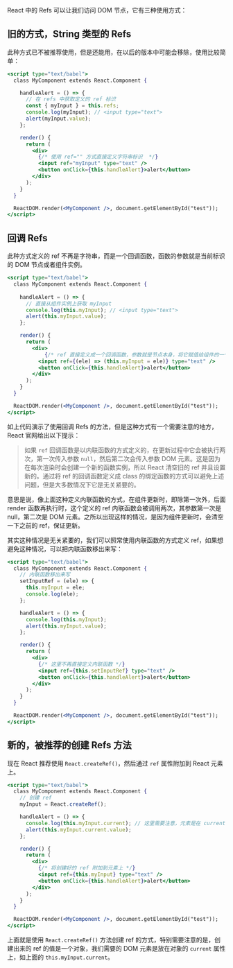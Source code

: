 React 中的 Refs 可以让我们访问 DOM 节点，它有三种使用方式：

## 旧的方式，String 类型的 Refs

此种方式已不被推荐使用，但是还能用，在以后的版本中可能会移除，使用比较简单：

```jsx
<script type="text/babel">
  class MyComponent extends React.Component {

    handleAlert = () => {
      // 在 refs 中获取定义的 ref 标识
      const { myInput } = this.refs;
      console.log(myInput); // <input type="text">
      alert(myInput.value);
    };

    render() {
      return (
        <div>
          {/* 使用 ref="" 方式直接定义字符串标识  */}
          <input ref="myInput" type="text" />
          <button onClick={this.handleAlert}>alert</button>
        </div>
      );
    }
  }

  ReactDOM.render(<MyComponent />, document.getElementById("test"));
</script>
```



## 回调 Refs

此种方式定义的 ref 不再是字符串，而是一个回调函数，函数的参数就是当前标识的 DOM 节点或者组件实例。

```jsx
<script type="text/babel">
  class MyComponent extends React.Component {
    
    handleAlert = () => {
      // 直接从组件实例上获取 myInput
      console.log(this.myInput); // <input type="text">
      alert(this.myInput.value);
    };

    render() {
      return (
        <div>
        	{/* ref 直接定义成一个回调函数，参数就是节点本身，将它赋值给组件的一个 myInput 属性 */}
          <input ref={(ele) => (this.myInput = ele)} type="text" />
          <button onClick={this.handleAlert}>alert</button>
        </div>
      );
    }
  }

  ReactDOM.render(<MyComponent />, document.getElementById("test"));
</script>
```

如上代码演示了使用回调 Refs 的方法，但是这种方式有一个需要注意的地方，React 官网给出以下提示：

> 如果 `ref` 回调函数是以内联函数的方式定义的，在更新过程中它会被执行两次，第一次传入参数 `null`，然后第二次会传入参数 DOM 元素。这是因为在每次渲染时会创建一个新的函数实例，所以 React 清空旧的 ref 并且设置新的。通过将 ref 的回调函数定义成 class 的绑定函数的方式可以避免上述问题，但是大多数情况下它是无关紧要的。

意思是说，像上面这种定义内联函数的方式，在组件更新时，即除第一次外，后面 render 函数再执行时，这个定义的 ref 内联函数会被调用两次，其参数第一次是 null，第二次是 DOM 元素。之所以出现这样的情况，是因为组件更新时，会清空一下之前的 ref，保证更新。

其实这种情况是无关紧要的，我们可以照常使用内联函数的方式定义 ref，如果想避免这种情况，可以把内联函数移出来写：

```jsx
<script type="text/babel">
  class MyComponent extends React.Component {
    // 内联函数移出来写
    setInputRef = (ele) => {
      this.myInput = ele;
      console.log(ele);
    };

    handleAlert = () => {
      console.log(this.myInput);
      alert(this.myInput.value);
    };

    render() {
      return (
        <div>
          {/* 这里不再直接定义内联函数 */}
          <input ref={this.setInputRef} type="text" />
          <button onClick={this.handleAlert}>alert</button>
        </div>
      );
    }
  }

  ReactDOM.render(<MyComponent />, document.getElementById("test"));
</script>
```



## 新的，被推荐的创建 Refs 方法

现在 React 推荐使用 `React.createRef()`，然后通过 `ref` 属性附加到 React 元素上。

```jsx
<script type="text/babel">
  class MyComponent extends React.Component {
    // 创建 ref
    myInput = React.createRef();

    handleAlert = () => {
      console.log(this.myInput.current); // 这里需要注意，元素是在 current 属性上
      alert(this.myInput.current.value);
    };

    render() {
      return (
        <div>
          {/* 将创建好的 ref 附加到元素上 */}
          <input ref={this.myInput} type="text" />
          <button onClick={this.handleAlert}>alert</button>
        </div>
      );
    }
  }

  ReactDOM.render(<MyComponent />, document.getElementById("test"));
</script>
```



上面就是使用 `React.createRef()` 方法创建 ref 的方式，特别需要注意的是，创建出来的 ref 的值是一个对象，我们需要的 DOM 元素是放在对象的 `current` 属性上，如上面的 `this.myInput.current`。